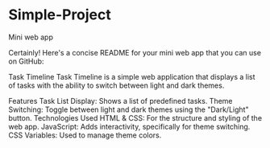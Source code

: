 # Simple-Project
Mini web app

Certainly! Here's a concise README for your mini web app that you can use on GitHub:

Task Timeline
Task Timeline is a simple web application that displays a list of tasks with the ability to switch between light and dark themes.

Features
Task List Display: Shows a list of predefined tasks.
Theme Switching: Toggle between light and dark themes using the "Dark/Light" button.
Technologies Used
HTML & CSS: For the structure and styling of the web app.
JavaScript: Adds interactivity, specifically for theme switching.
CSS Variables: Used to manage theme colors.
